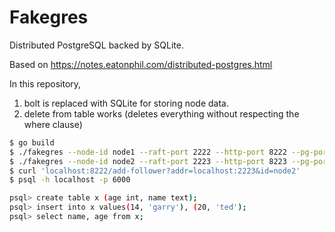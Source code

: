 # Fakegres

Distributed PostgreSQL backed by SQLite.

Based on https://notes.eatonphil.com/distributed-postgres.html

In this repository,

1. bolt is replaced with SQLite for storing node data.
2. delete from table works (deletes everything without respecting the where clause)

```bash
$ go build
$ ./fakegres --node-id node1 --raft-port 2222 --http-port 8222 --pg-port 6000
$ ./fakegres --node-id node2 --raft-port 2223 --http-port 8223 --pg-port 6001
$ curl 'localhost:8222/add-follower?addr=localhost:2223&id=node2'
$ psql -h localhost -p 6000

psql> create table x (age int, name text);
psql> insert into x values(14, 'garry'), (20, 'ted');
psql> select name, age from x;
```
